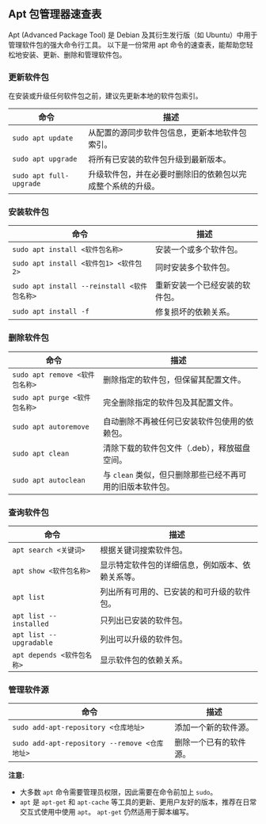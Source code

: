## Apt 包管理器速查表

Apt (Advanced Package Tool) 是 Debian 及其衍生发行版（如 Ubuntu）中用于管理软件包的强大命令行工具。 以下是一份常用 apt 命令的速查表，能帮助您轻松地安装、更新、删除和管理软件包。

### 更新软件包

在安装或升级任何软件包之前，建议先更新本地的软件包索引。

| 命令 | 描述 |
| --- | --- |
| `sudo apt update` | 从配置的源同步软件包信息，更新本地软件包索引。 |
| `sudo apt upgrade` | 将所有已安装的软件包升级到最新版本。 |
| `sudo apt full-upgrade` | 升级软件包，并在必要时删除旧的依赖包以完成整个系统的升级。 |

### 安装软件包

| 命令 | 描述 |
| --- | --- |
| `sudo apt install <软件包名称>` | 安装一个或多个软件包。 |
| `sudo apt install <软件包1> <软件包2>` | 同时安装多个软件包。 |
| `sudo apt install --reinstall <软件包名称>` | 重新安装一个已经安装的软件包。 |
| `sudo apt install -f` | 修复损坏的依赖关系。 |

### 删除软件包

| 命令 | 描述 |
| --- | --- |
| `sudo apt remove <软件包名称>` | 删除指定的软件包，但保留其配置文件。 |
| `sudo apt purge <软件包名称>` | 完全删除指定的软件包及其配置文件。 |
| `sudo apt autoremove` | 自动删除不再被任何已安装软件包使用的依赖包。 |
| `sudo apt clean` | 清除下载的软件包文件（.deb），释放磁盘空间。 |
| `sudo apt autoclean` | 与 `clean` 类似，但只删除那些已经不再可用的旧版本软件包。 |

### 查询软件包

| 命令 | 描述 |
| --- | --- |
| `apt search <关键词>` | 根据关键词搜索软件包。 |
| `apt show <软件包名称>` | 显示特定软件包的详细信息，例如版本、依赖关系等。 |
| `apt list` | 列出所有可用的、已安装的和可升级的软件包。 |
| `apt list --installed` | 只列出已安装的软件包。 |
| `apt list --upgradable` | 列出可以升级的软件包。 |
| `apt depends <软件包名称>` | 显示软件包的依赖关系。 |

### 管理软件源

| 命令 | 描述 |
| --- | --- |
| `sudo add-apt-repository <仓库地址>` | 添加一个新的软件源。 |
| `sudo add-apt-repository --remove <仓库地址>` | 删除一个已有的软件源。 |

**注意:**

* 大多数 `apt` 命令需要管理员权限，因此需要在命令前加上 `sudo`。
* `apt` 是 `apt-get` 和 `apt-cache` 等工具的更新、更用户友好的版本，推荐在日常交互式使用中使用 `apt`。 `apt-get` 仍然适用于脚本编写。
